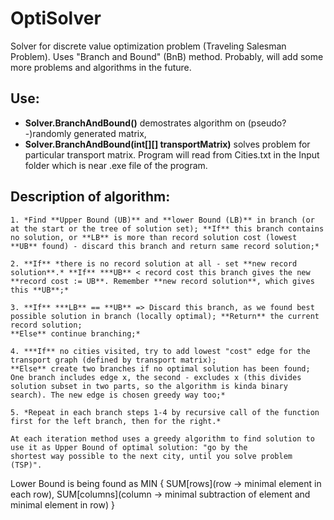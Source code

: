 # OptiSolver
Solver for discrete value optimization problem (Traveling Salesman Problem). Uses "Branch and Bound" (BnB) method.
Probably, will add some more problems and algorithms in the future. 

## Use: 

- **Solver.BranchAndBound()** demostrates algorithm on (pseudo?-)randomly generated matrix, 
- **Solver.BranchAndBound(int[][] transportMatrix)** solves problem for particular transport matrix. Program will read from Cities.txt in the Input folder which is near .exe file of the program.

## Description of algorithm:
  ```
  1. *Find **Upper Bound (UB)** and **lower Bound (LB)** in branch (or at the start or the tree of solution set); **If** this branch contains no solution, or **LB** is more than record solution cost (lowest **UB** found) - discard this branch and return same record solution;*
  
  2. **If** *there is no record solution at all - set **new record solution**.* **If** ***UB** < record cost this branch gives the new **record cost := UB**. Remember **new record solution**, which gives this **UB**;*
  
  3. **If** ***LB** == **UB** => Discard this branch, as we found best possible solution in branch (locally optimal); **Return** the current record solution;
 **Else** continue branching;*
  
  4. ***If** no cities visited, try to add lowest "cost" edge for the transport graph (defined by transport matrix); 
  **Else** create two branches if no optimal solution has been found; One branch includes edge x, the second - excludes x (this divides solution subset in two parts, so the algorithm is kinda binary search). The new edge is chosen greedy way too;*
  
  5. *Repeat in each branch steps 1-4 by recursive call of the function first for the left branch, then for the right.*
  
  At each iteration method uses a greedy algorithm to find solution to use it as Upper Bound of optimal solution: "go by the
  shortest way possible to the next city, until you solve problem (TSP)".
  ```
  
  Lower Bound is being found as 
  MIN {
                                     SUM[rows](row -> minimal element in each row), 
                                     SUM[columns](column -> minimal subtraction of element and minimal element in row)
      }
  
  
